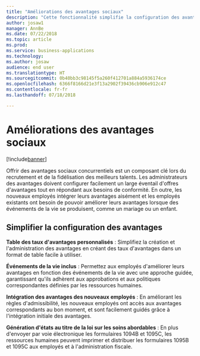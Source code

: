 ```yaml
---
title: "Améliorations des avantages sociaux"
description: "Cette fonctionnalité simplifie la configuration des avantages pour les administrateurs des avantages."
author: josaw1
manager: AnnBe
ms.date: 07/22/2018
ms.topic: article
ms.prod: 
ms.service: business-applications
ms.technology: 
ms.author: josaw
audience: end user
ms.translationtype: HT
ms.sourcegitcommit: 0b40bb3c98145f5a260f412701a884a5936174ce
ms.openlocfilehash: 6366f8166d21e3f13a2902f39436cb906e912c47
ms.contentlocale: fr-fr
ms.lasthandoff: 07/18/2018

---
```


# <a name="employee-benefits-enhancements"></a>Améliorations des avantages sociaux

[!include[banner](../../includes/banner.md)]

Offrir des avantages sociaux concurrentiels est un composant clé lors du recrutement et de la fidélisation des meilleurs talents. Les administrateurs des avantages doivent configurer facilement un large éventail d'offres d'avantages tout en répondant aux besoins de conformité. En outre, les nouveaux employés intégrer leurs avantages aisément et les employés existants ont besoin de pouvoir améliorer leurs avantages lorsque des événements de la vie se produisent, comme un mariage ou un enfant.

## <a name="simplify-benefits-configuration"></a>Simplifier la configuration des avantages

**Table des taux d'avantages personnalisés** : Simplifiez la création et l'administration des avantages en créant des taux d'avantages dans un format de table facile à utiliser.

**Événements de la vie inclus** : Permettez aux employés d'améliorer leurs avantages en fonction des événements de la vie avec une approche guidée, garantissant qu'ils adhèrent aux approbations et aux politiques correspondantes définies par les ressources humaines.

**Intégration des avantages des nouveaux employés** : En améliorant les règles d'admissibilité, les nouveaux employés ont accès aux avantages correspondants au bon moment, et sont facilement guidés grâce à l'intégration initiale des avantages.

**Génération d'états au titre de la loi sur les soins abordables** : En plus d'envoyer par voie électronique les formulaires 1094B et 1095C, les ressources humaines peuvent imprimer et distribuer les formulaires 1095B et 1095C aux employés et à l'administration fiscale.

<!--
### Who uses this feature
These features are intended for benefits administrators and employees.
## Status
### Development status
In development
-->

